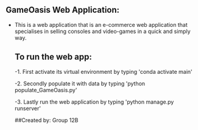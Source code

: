 ## GameOasis Web Application:

- This is a web application that is an e-commerce web application 
that specialises in selling consoles and video-games in a quick and simply way.



  ## To run the web app:

    -1. First activate its virtual environment by typing 'conda activate main'

    -2. Secondly populate it with data by typing 'python populate_GameOasis.py'

    -3. Lastly run the web application by typing 'python manage.py runserver'


   ##Created by: Group 12B
